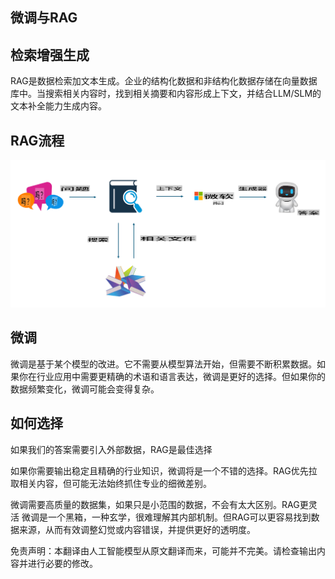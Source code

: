 ## 微调与RAG

## 检索增强生成

RAG是数据检索加文本生成。企业的结构化数据和非结构化数据存储在向量数据库中。当搜索相关内容时，找到相关摘要和内容形成上下文，并结合LLM/SLM的文本补全能力生成内容。

## RAG流程
![FinetuningvsRAG](../../../../translated_images/rag.20124d5657be35073dd1dbc93411c24ed912cbcc3bab5d37d28e648e6f175b7e.zh.png)

## 微调
微调是基于某个模型的改进。它不需要从模型算法开始，但需要不断积累数据。如果你在行业应用中需要更精确的术语和语言表达，微调是更好的选择。但如果你的数据频繁变化，微调可能会变得复杂。

## 如何选择
如果我们的答案需要引入外部数据，RAG是最佳选择

如果你需要输出稳定且精确的行业知识，微调将是一个不错的选择。RAG优先拉取相关内容，但可能无法始终抓住专业的细微差别。

微调需要高质量的数据集，如果只是小范围的数据，不会有太大区别。RAG更灵活
微调是一个黑箱，一种玄学，很难理解其内部机制。但RAG可以更容易找到数据来源，从而有效调整幻觉或内容错误，并提供更好的透明度。

免责声明：本翻译由人工智能模型从原文翻译而来，可能并不完美。请检查输出内容并进行必要的修改。